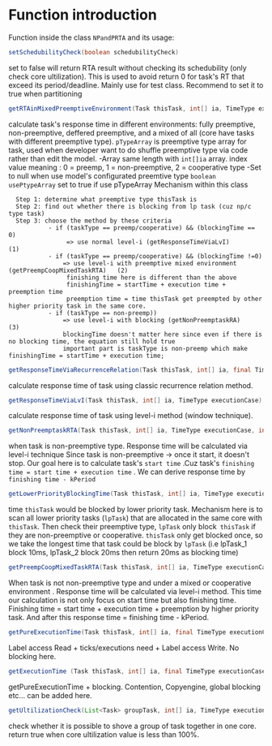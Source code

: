 # Function introduction

Function inside the class `NPandPRTA` and its usage:

```Java
setSchedubilityCheck(boolean schedubilityCheck)
``` 
set to false will return RTA result without checking its schedubility (only check core ultilization). This is used to avoid return 0 for task's RT that exceed its period/deadline. 
Mainly use for test class. Recommend to set it to true when partitioning

```Java
getRTAinMixedPreemptiveEnvironment(Task thisTask, int[] ia, TimeType executionCase, int[] pTypeArray, boolean usePtypeArray):
```
 calculate task's response time in different environments: fully preemptive, non-preemptive, deffered preemptive, and a mixed of all (core have tasks with different preemptive type). 
`pTypeArray` is preemptive type array for task, used when developer want to do shuffle preemptive type via code rather than edit the model. 
-Array same length with `int[]ia` array. index value meaning : 0 = preemp, 1 = non-preemptive, 2 = cooperative type
-Set to null when use model's configurated preemtive type 
`boolean usePtypeArray` set to true if use pTypeArray
Mechanism within this class
		

	  Step 1: determine what preemptive type thisTask is
      Step 2: find out whether there is blocking from lp task (cuz np/c type task)
      Step 3: choose the method by these criteria
    		   - if (taskType == preemp/cooperative) && (blockingTime == 0) 
    		  	    => use normal level-i (getResponseTimeViaLvI)                              (1)
    		   - if (taskType == preemp/cooperative) && (blockingTime !=0)
    		       => use level-i with preemptive mixed environment (getPreempCoopMixedTaskRTA)   (2)
    		      	finishing time here is different than the above
    		        finishingTime = startTime + execution time + preemption time
    		     	preemption time = time thisTask get preempted by other higher priority task in the same core.
    		   - if (taskType == non-preemp))  
    		       => use level-i with blocking (getNonPreemptaskRA)                          (3)
    		       blockingTime doesn't matter here since even if there is no blocking time, the equation still hold true
    		       important part is taskType is non-preemp which make finishingTime = startTime + execution time;
		       

```Java
getResponseTimeViaRecurrenceRelation(Task thisTask, int[] ia, final TimeType executionCase): 
```
calculate response time of task using classic recurrence relation method. 

```Java
getResponseTimeViaLvI(Task thisTask, int[] ia, TimeType executionCase): 
```
calculate response time of task using level-i method (window technique). 

```Java
getNonPreemptaskRTA(Task thisTask, int[] ia, TimeType executionCase, int[] pTypeArray, boolean usePtypeArray): 
```
when task is non-preemptive type. Response time will be calculated via level-i technique 
Since task is non-preemptive -> once it start, it doesn't stop. Our goal here is to calculate task's `start time` .Cuz task's `finishing time = start time + execution time` . We can derive response time by `finishing time - kPeriod`

```Java
getLowerPriorityBlockingTime(Task thisTask, int[] ia, TimeType executionCase, int[] pTypeArray, boolean usePtypeArray):
```

time `thisTask` would be blocked by lower priority task. Mechanism here is to scan all lower priority tasks (`lpTask`) that are allocated in the same core with `thisTask`. Then check their preemptive type, `lpTask` only block` thisTask` if they are non-preemptive or cooperative. `thisTask` only get blocked once, so we take the longest time that task could be block by `lpTask` (i.e lpTask_1 block 10ms, lpTask_2 block 20ms then return 20ms as blocking time)

```Java
getPreempCoopMixedTaskRTA(Task thisTask, int[] ia, TimeType executionCase, int[] pTypeArray, boolean usePtypeArray)
```
When task is not non-preemptive type and under a mixed or cooperative environment . Response time will be calculated via level-i method. This time our calculation is not only focus on start time but also finishing time. 
Finishing time = start time + execution time + preemption by higher priority task. And after this response time = finishing time - kPeriod.

```Java
getPureExecutionTime(Task thisTask, int[] ia, final TimeType executionCase):
```
Label access Read + ticks/executions need + Label access Write. No blocking here.

```Java
getExecutionTime (Task thisTask, int[] ia, final TimeType executionCase):
```
getPureExecutionTime + blocking. Contention, Copyengine, global blocking etc... can be added here.

```Java
getUltilizationCheck(List<Task> groupTask, int[] ia, TimeType executionCase):
```
check whether it is possible to shove a group of task together in one core. 
return true when core ultilization value is less than 100%. 
